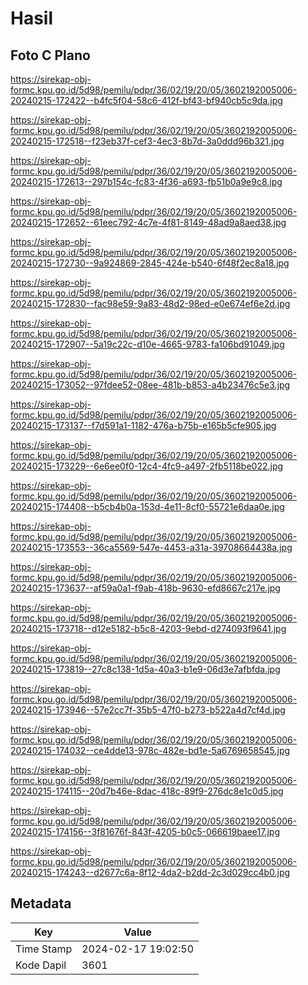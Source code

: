 # Hasil

## Foto C Plano

https://sirekap-obj-formc.kpu.go.id/5d98/pemilu/pdpr/36/02/19/20/05/3602192005006-20240215-172422--b4fc5f04-58c6-412f-bf43-bf940cb5c9da.jpg

https://sirekap-obj-formc.kpu.go.id/5d98/pemilu/pdpr/36/02/19/20/05/3602192005006-20240215-172518--f23eb37f-cef3-4ec3-8b7d-3a0ddd96b321.jpg

https://sirekap-obj-formc.kpu.go.id/5d98/pemilu/pdpr/36/02/19/20/05/3602192005006-20240215-172613--297b154c-fc83-4f36-a693-fb51b0a9e9c8.jpg

https://sirekap-obj-formc.kpu.go.id/5d98/pemilu/pdpr/36/02/19/20/05/3602192005006-20240215-172652--61eec792-4c7e-4f81-8149-48ad9a8aed38.jpg

https://sirekap-obj-formc.kpu.go.id/5d98/pemilu/pdpr/36/02/19/20/05/3602192005006-20240215-172730--9a924869-2845-424e-b540-6f48f2ec8a18.jpg

https://sirekap-obj-formc.kpu.go.id/5d98/pemilu/pdpr/36/02/19/20/05/3602192005006-20240215-172830--fac98e59-9a83-48d2-98ed-e0e674ef6e2d.jpg

https://sirekap-obj-formc.kpu.go.id/5d98/pemilu/pdpr/36/02/19/20/05/3602192005006-20240215-172907--5a19c22c-d10e-4665-9783-fa106bd91049.jpg

https://sirekap-obj-formc.kpu.go.id/5d98/pemilu/pdpr/36/02/19/20/05/3602192005006-20240215-173052--97fdee52-08ee-481b-b853-a4b23476c5e3.jpg

https://sirekap-obj-formc.kpu.go.id/5d98/pemilu/pdpr/36/02/19/20/05/3602192005006-20240215-173137--f7d591a1-1182-476a-b75b-e165b5cfe905.jpg

https://sirekap-obj-formc.kpu.go.id/5d98/pemilu/pdpr/36/02/19/20/05/3602192005006-20240215-173229--6e6ee0f0-12c4-4fc9-a497-2fb5118be022.jpg

https://sirekap-obj-formc.kpu.go.id/5d98/pemilu/pdpr/36/02/19/20/05/3602192005006-20240215-174408--b5cb4b0a-153d-4e11-8cf0-55721e6daa0e.jpg

https://sirekap-obj-formc.kpu.go.id/5d98/pemilu/pdpr/36/02/19/20/05/3602192005006-20240215-173553--36ca5569-547e-4453-a31a-39708664438a.jpg

https://sirekap-obj-formc.kpu.go.id/5d98/pemilu/pdpr/36/02/19/20/05/3602192005006-20240215-173637--af59a0a1-f9ab-418b-9630-efd8667c217e.jpg

https://sirekap-obj-formc.kpu.go.id/5d98/pemilu/pdpr/36/02/19/20/05/3602192005006-20240215-173718--d12e5182-b5c8-4203-9ebd-d274093f9641.jpg

https://sirekap-obj-formc.kpu.go.id/5d98/pemilu/pdpr/36/02/19/20/05/3602192005006-20240215-173819--27c8c138-1d5a-40a3-b1e9-06d3e7afbfda.jpg

https://sirekap-obj-formc.kpu.go.id/5d98/pemilu/pdpr/36/02/19/20/05/3602192005006-20240215-173946--57e2cc7f-35b5-47f0-b273-b522a4d7cf4d.jpg

https://sirekap-obj-formc.kpu.go.id/5d98/pemilu/pdpr/36/02/19/20/05/3602192005006-20240215-174032--ce4dde13-978c-482e-bd1e-5a6769658545.jpg

https://sirekap-obj-formc.kpu.go.id/5d98/pemilu/pdpr/36/02/19/20/05/3602192005006-20240215-174115--20d7b46e-8dac-418c-89f9-276dc8e1c0d5.jpg

https://sirekap-obj-formc.kpu.go.id/5d98/pemilu/pdpr/36/02/19/20/05/3602192005006-20240215-174156--3f81676f-843f-4205-b0c5-066619baee17.jpg

https://sirekap-obj-formc.kpu.go.id/5d98/pemilu/pdpr/36/02/19/20/05/3602192005006-20240215-174243--d2677c6a-8f12-4da2-b2dd-2c3d029cc4b0.jpg


## Metadata

| Key        | Value               |
| ---------- | ------------------- |
| Time Stamp | 2024-02-17 19:02:50 |
| Kode Dapil | 3601                |



